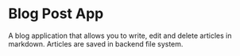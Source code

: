 # Blog Post App

A blog application that allows you to write, edit and delete articles in markdown. Articles are saved in backend file system.
